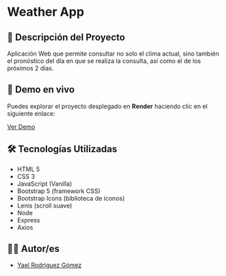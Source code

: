 # Weather App

## 📘 Descripción del Proyecto

Aplicación Web que permite consultar no solo el clima actual, sino también el pronóstico del día en que se realiza la consulta, así como el de los próximos 2 días.

## 🚀 Demo en vivo

Puedes explorar el proyecto desplegado en **Render** haciendo clic en el siguiente enlace:

[Ver Demo](https://weather-app-qk0t.onrender.com/)

## 🛠️ Tecnologías Utilizadas

- HTML 5
- CSS 3
- JavaScript (Vanilla)
- Bootstrap 5 (framework CSS)
- Bootstrap Icons (biblioteca de íconos)
- Lenis (scroll suave)
- Node
- Express
- Axios

## 🧑‍💻 Autor/es

- [Yael Rodríguez Gómez](https://github.com/RoggiDev)
